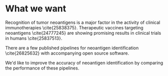 # What we want

Recognition of tumor neoantigens is a major factor in the activity of clinical immunotherapies \cite{25838375}. Therapeutic vaccines targeting neoantigens \cite{24777245} are showing promising results in clinical trials in humans \cite{25837513}.

There are a few published pipelines for neoantigen identification \cite{26825632} with accompanying open source software.

We'd like to improve the accuracy of neoantigen identification by comparing the performance of these pipelines.